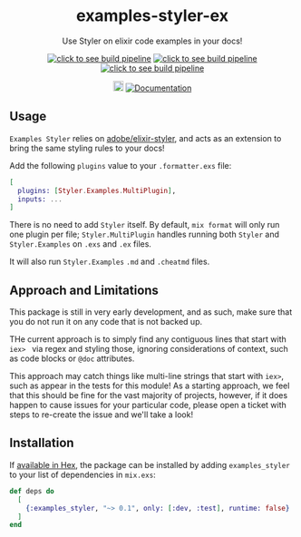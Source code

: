 <h1 align="center">examples-styler-ex</h1>
</p>
<p align="center">Use Styler on elixir code examples in your docs!</p>
<p align="center">
    <a href="https://dev.azure.com/peake100/Peake100/_build?definitionId=21"><img src="https://dev.azure.com/peake100/Peake100/_apis/build/status/examples-styler-ex?repoName=peake100%2examples-styler-ex&branchName=dev" alt="click to see build pipeline"></a>
    <a href="https://dev.azure.com/peake100/Peake100/_build?definitionId=21"><img src="https://img.shields.io/azure-devops/tests/peake100/Peake100/21/dev?compact_message" alt="click to see build pipeline"></a>
    <a href="https://dev.azure.com/peake100/Peake100/_build?definitionId=21"><img src="https://img.shields.io/azure-devops/coverage/peake100/Peake100/21/dev?compact_message" alt="click to see build pipeline"></a>
</p>
<p align="center">
    <a href="https://hex.pm/packages/examples_styler"><img src="https://img.shields.io/hexpm/v/examples_styler.svg" alt="Hex version" height="18"></a>
    <a href="https://hexdocs.pm/examples_styler/readme.html"><img src="https://img.shields.io/badge/docs-hexdocs.pm-blue" alt="Documentation"></a>
</p>

## Usage

`Examples Styler` relies on [adobe/elixir-styler](https://github.com/adobe/elixir-styler),
and acts as an extension to bring the same styling rules to your docs!

Add the following `plugins` value to your `.formatter.exs` file:

```elixir
[
  plugins: [Styler.Examples.MultiPlugin],
  inputs: ...
]
```

There is no need to add `Styler` itself. By default, `mix format` will only run one 
plugin per file; `Styler.MultiPlugin` handles running both `Styler` and 
`Styler.Examples` on `.exs` and `.ex` files.

It will also run `Styler.Examples` `.md` and `.cheatmd` files.

## Approach and Limitations

This package is still in very early development, and as such, make sure that you do not
run it on any code that is not backed up.

THe current approach is to simply find any contiguous lines that start with `iex> ` via
regex and styling those, ignoring considerations of context, such as code blocks or 
`@doc` attributes.

This approach may catch things like multi-line strings that start with `iex>`, such as
appear in the tests for this module! As a starting approach, we feel that this should be
fine for the vast majority of projects, however, if it does happen to cause issues for 
your particular code, please open a ticket with steps to re-create the issue and we'll
take a look!

## Installation

If [available in Hex](https://hex.pm/docs/publish), the package can be installed
by adding `examples_styler` to your list of dependencies in `mix.exs`:

```elixir
def deps do
  [
    {:examples_styler, "~> 0.1", only: [:dev, :test], runtime: false}
  ]
end
```